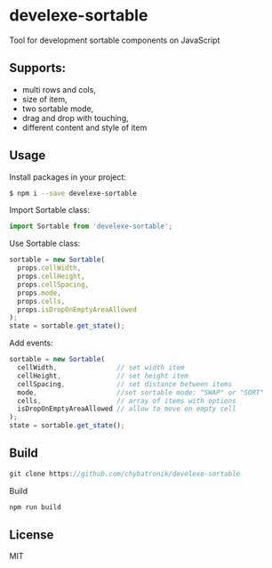 # develexe-sortable
Tool for development sortable components on JavaScript

## Supports:

- multi rows and cols,
- size of item,
- two sortable mode,
- drag and drop with touching,
- different content and style of item

## Usage

Install packages in your project:

```sh
$ npm i --save develexe-sortable
```

Import Sortable class:
```javascript
import Sortable from 'develexe-sortable';
```

Use Sortable class:
```javascript
sortable = new Sortable(
  props.cellWidth,
  props.cellHeight,
  props.cellSpacing,
  props.mode,
  props.cells,
  props.isDropOnEmptyAreaAllowed
);
state = sortable.get_state();
```

Add events:
```javascript
sortable = new Sortable(
  cellWidth,               // set width item
  cellHeight,              // set height item
  cellSpacing,             // set distance between items
  mode,                    //set sortable mode: "SWAP" or "SORT"
  cells,                   // array of items with options
  isDropOnEmptyAreaAllowed // allow to move on empty cell
);
state = sortable.get_state();
```

## Build

```javascript
git clone https://github.com/chybatronik/develexe-sortable
```

Build
```javascript
npm run build
```

License
----

MIT

[//]: #
